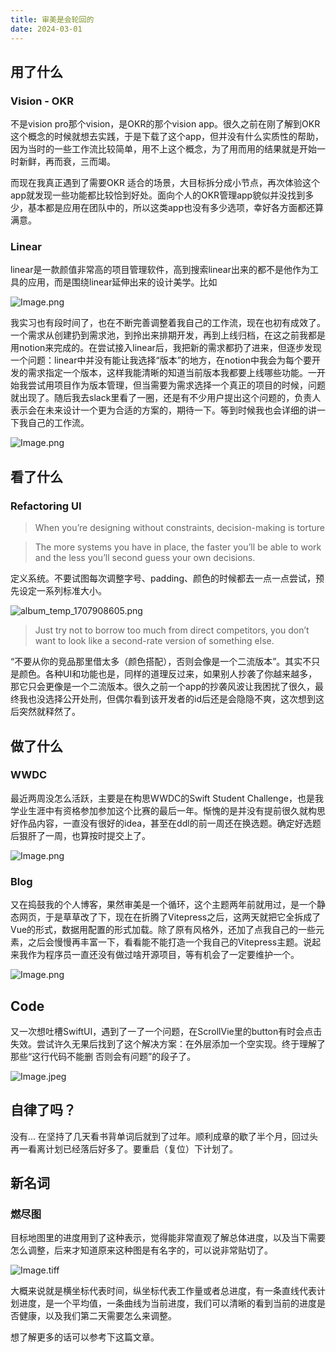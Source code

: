 ```yaml
---
title: 审美是会轮回的
date: 2024-03-01
---
```


## 用了什么

### Vision - OKR

不是vision pro那个vision，是OKR的那个vision app。很久之前在刚了解到OKR这个概念的时候就想去实践，于是下载了这个app，但并没有什么实质性的帮助，因为当时的一些工作流比较简单，用不上这个概念，为了用而用的结果就是开始一时新鲜，再而衰，三而竭。

而现在我真正遇到了需要OKR 适合的场景，大目标拆分成小节点，再次体验这个app就发现一些功能都比较恰到好处。面向个人的OKR管理app貌似并没找到多少，基本都是应用在团队中的，所以这类app也没有多少选项，幸好各方面都还算满意。

### Linear

linear是一款颜值非常高的项目管理软件，高到搜索linear出来的都不是他作为工具的应用，而是围绕linear延伸出来的设计美学。比如

[](https://sspai.com/post/79347)

![Image.png](https://res.craft.do/user/full/607ecf6e-fd93-2806-ae5a-0795102d7883/doc/4D21B15B-2250-494B-8AB3-84C1873EFF5F/59FDCBC4-8781-4530-A1C3-A4CF52B32055_2/oOnw1Lm2LHok8l8zjD45dRkY6y0AnxSQS995mCiXaKcz/Image.png)

我实习也有段时间了，也在不断完善调整着我自己的工作流，现在也初有成效了。一个需求从创建扔到需求池，到拎出来排期开发，再到上线归档，在这之前我都是用notion来完成的。在尝试接入linear后，我把新的需求都扔了进来，但逐步发现一个问题：linear中并没有能让我选择“版本”的地方，在notion中我会为每个要开发的需求指定一个版本，这样我能清晰的知道当前版本我都要上线哪些功能。一开始我尝试用项目作为版本管理，但当需要为需求选择一个真正的项目的时候，问题就出现了。随后我去slack里看了一圈，还是有不少用户提出这个问题的，负责人表示会在未来设计一个更为合适的方案的，期待一下。等到时候我也会详细的讲一下我自己的工作流。

![Image.png](https://res.craft.do/user/full/607ecf6e-fd93-2806-ae5a-0795102d7883/doc/4D21B15B-2250-494B-8AB3-84C1873EFF5F/81281F18-CAF3-42D9-83B0-5605D4860CB5_2/kzFE8DY6lzny9qIE7SuDVppLCZEbbn8WEAjxixmZCy0z/Image.png)

## 看了什么

### Refactoring UI

> When you’re designing without constraints, decision-making is torture

> The more systems you have in place, the faster you’ll be able to work and the less you’ll second guess your own decisions.

定义系统。不要试图每次调整字号、padding、颜色的时候都去一点一点尝试，预先设定一系列标准大小。

![album_temp_1707908605.png](https://res.craft.do/user/full/607ecf6e-fd93-2806-ae5a-0795102d7883/doc/4D21B15B-2250-494B-8AB3-84C1873EFF5F/E9397839-429F-475F-A4F7-F8FB32D96062_2/d7ubfZshoeAgC3VVDTnHxU0p8rOBw0rn6NY0AqykrW4z/album_temp_1707908605.png)

> Just try not to borrow too much from direct competitors, you don’t want to look like a second-rate version of something else.

“不要从你的竞品那里借太多（颜色搭配），否则会像是一个二流版本”。其实不只是颜色。各种UI和功能也是，同样的道理反过来，如果别人抄袭了你越来越多，那它只会更像是一个二流版本。很久之前一个app的抄袭风波让我困扰了很久，最终我也没选择公开处刑，但偶尔看到该开发者的id后还是会隐隐不爽，这次想到这后突然就释然了。

## 做了什么

### WWDC

最近两周没怎么活跃，主要是在构思WWDC的Swift Student Challenge，也是我学业生涯中有资格参加参加这个比赛的最后一年。惭愧的是并没有提前很久就构思好作品内容，一直没有很好的idea，甚至在ddl的前一周还在换选题。确定好选题后狠肝了一周，也算按时提交上了。

![Image.png](https://res.craft.do/user/full/607ecf6e-fd93-2806-ae5a-0795102d7883/doc/4D21B15B-2250-494B-8AB3-84C1873EFF5F/0A921A60-A0EE-493B-85A6-C902113D4F04_2/nC9ycZiEQLoDIHIxqJvNfI0wutJ04THPf00ATzfrUsgz/Image.png)

### Blog

又在捣鼓我的个人博客，果然审美是一个循环，这个主题两年前就用过，是一个静态网页，于是草草改了下，现在在折腾了Vitepress之后，这两天就把它全拆成了Vue的形式，数据用配置的形式加载。除了原有风格外，还加了点我自己的一些元素，之后会慢慢再丰富一下，看看能不能打造一个我自己的Vitepress主题。说起来我作为程序员一直还没有做过啥开源项目，等有机会了一定要维护一个。

![Image.png](https://res.craft.do/user/full/607ecf6e-fd93-2806-ae5a-0795102d7883/doc/4D21B15B-2250-494B-8AB3-84C1873EFF5F/7191F6FA-3995-47F0-9252-52B3E1D75B18_2/txOPhw7O3DOTmLzAFyLjJvBFVC3qoxtiG3P1kgJZXaMz/Image.png)

## Code

又一次想吐槽SwiftUI，遇到了一了一个问题，在ScrollVie里的button有时会点击失效。尝试许久无果后找到了这个解决方案：在外层添加一个空实现。终于理解了那些“这行代码不能删 否则会有问题”的段子了。

![Image.jpeg](https://res.craft.do/user/full/607ecf6e-fd93-2806-ae5a-0795102d7883/doc/4D21B15B-2250-494B-8AB3-84C1873EFF5F/CDFA7B0D-3D67-4E35-97D1-E03C97FA7C72_2/ZQQo6rzqBgcXG8A1Q4iEveCENU8FhexYMbvNbDpDZO0z/Image.jpeg)

## 自律了吗？

没有... 在坚持了几天看书背单词后就到了过年。顺利成章的歇了半个月，回过头再一看离计划已经落后好多了。要重启（复位）下计划了。

## 新名词

### 燃尽图

目标地图里的进度用到了这种表示，觉得能非常直观了解总体进度，以及当下需要怎么调整，后来才知道原来这种图是有名字的，可以说非常贴切了。

![Image.tiff](https://res.craft.do/user/full/607ecf6e-fd93-2806-ae5a-0795102d7883/doc/4D21B15B-2250-494B-8AB3-84C1873EFF5F/43D78EEE-5D42-483D-8089-DB15C7AE625C_2/3bQ11pVfXe8ap7J56mBAmQb5VOtQ4mkGba1pS3sIzu0z/Image.tiff)

大概来说就是横坐标代表时间，纵坐标代表工作量或者总进度，有一条直线代表计划进度，是一个平均值，一条曲线为当前进度，我们可以清晰的看到当前的进度是否健康，以及我们第二天需要怎么来调整。

想了解更多的话可以参考下这篇文章。

[](https://www.zhihu.com/question/19764330)


